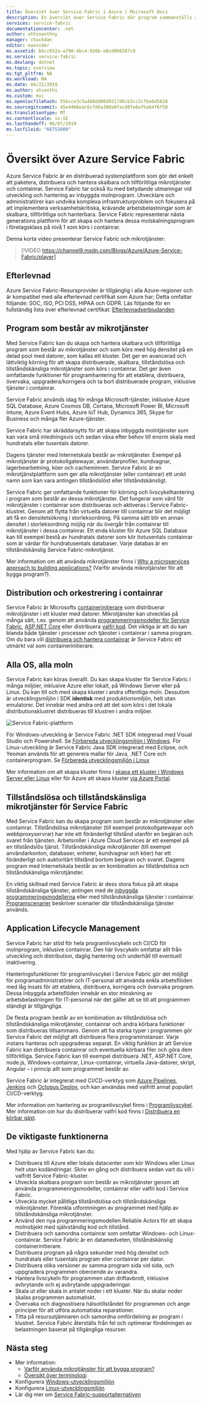 ```yaml
---
title: Översikt över Service Fabric i Azure | Microsoft Docs
description: En översikt över Service Fabric där program sammanställs av flera mikrotjänster för att ge skalning och återhämtning. Service Fabric är en plattform med distribuerade system som används för att skapa skalbara, tillförlitliga och lätthanterade program för molnet.
services: service-fabric
documentationcenter: .net
author: athinanthny
manager: chackdan
editor: masnider
ms.assetid: bbcc652a-a790-4bc4-926b-e8cd966587c0
ms.service: service-fabric
ms.devlang: dotnet
ms.topic: overview
ms.tgt_pltfrm: NA
ms.workload: NA
ms.date: 04/22/2019
ms.author: atsenthi
ms.custom: mvc
ms.openlocfilehash: 55bcce3c5a4b0dd00d9217d6cb3cc2cfbe6d5828
ms.sourcegitcommit: 45e4466eac6cfd6a30da9facd8fe6afba64f6f50
ms.translationtype: MT
ms.contentlocale: sv-SE
ms.lasthandoff: 06/07/2019
ms.locfileid: "66753800"
---
```

# <a name="overview-of-azure-service-fabric"></a>Översikt över Azure Service Fabric
Azure Service Fabric är en distribuerad systemplattform som gör det enkelt att paketera, distribuera och hantera skalbara och tillförlitliga mikrotjänster och containrar. Service Fabric tar också itu med betydande utmaningar vid utveckling och hantering av inbyggda molnprogram. Utvecklare och administratörer kan undvika komplexa infrastrukturproblem och fokusera på att implementera verksamhetskritiska, krävande arbetsbelastningar som är skalbara, tillförlitliga och hanterbara. Service Fabric representerar nästa generations plattform för att skapa och hantera dessa molskalningsprogram i företagsklass på nivå 1 som körs i containrar.

Denna korta video presenterar Service Fabric och mikrotjänster:
> [!VIDEO https://channel9.msdn.com/Blogs/Azure/Azure-Service-Fabric/player]

## <a name="compliance"></a>Efterlevnad
Azure Service Fabric-Resursprovider är tillgänglig i alla Azure-regioner och är kompatibel med alla efterlevnad certifikat som Azure har; Detta omfattar följande: SOC, ISO, PCI DSS, HIPAA och GDPR. Läs följande för en fullständig lista över efterlevnad certifikat: [Efterlevnadserbjudanden](https://www.microsoft.com/trustcenter/compliance/complianceofferings)

## <a name="applications-composed-of-microservices"></a>Program som består av mikrotjänster 
Med Service Fabric kan du skapa och hantera skalbara och tillförlitliga program som består av mikrotjänster och som körs med hög densitet på en delad pool med datorer, som kallas ett kluster. Det ger en avancerad och lättviktig körning för att skapa distribuerade, skalbara, tillståndslösa och tillståndskänsliga mikrotjänster som körs i containrar. Det ger även omfattande funktioner för programhantering för att etablera, distribuera, övervaka, uppgradera/korrigera och ta bort distribuerade program, inklusive tjänster i containrar.

Service Fabric används idag för många Microsoft-tjänster, inklusive Azure SQL Database, Azure Cosmos DB, Cortana, Microsoft Power BI, Microsoft Intune, Azure Event Hubs, Azure IoT Hub, Dynamics 365, Skype for Business och många fler Azure-tjänster.

Service Fabric har skräddarsytts för att skapa inbyggda molntjänster som kan vara små inledningsvis och sedan växa efter behov till enorm skala med hundratals eller tusentals datorer.

Dagens tjänster med Internetskala består av mikrotjänster. Exempel på mikrotjänster är protokollgatewayar, användarprofiler, kundvagnar, lagerbearbetning, köer och cacheminnen. Service Fabric är en mikrotjänstplattform som ger alla mikrotjänster (eller containrar) ett unikt namn som kan vara antingen tillståndslöst eller tillståndskänsligt.

Service Fabric ger omfattande funktioner för körning och livscykelhantering i program som består av dessa mikrotjänster. Det fungerar som värd för mikrotjänster i containrar som distribueras och aktiveras i Service Fabric-klustret. Genom att flytta från virtuella datorer till containrar blir det möjligt att få en densitetsökning i storleksordning. På samma sätt blir en annan densitet i storleksordning möjlig när du övergår från containrar till mikrotjänster i dessa containrar. Ett enda kluster för Azure SQL Database kan till exempel bestå av hundratals datorer som kör tiotusentals containrar som är värdar för hundratusentals databaser. Varje databas är en tillståndskänslig Service Fabric-mikrotjänst. 

Mer information om att använda mikrotjänster finns i [Why a microservices approach to building applications?](service-fabric-overview-microservices.md) (Varför använda mikrotjänster för att bygga program?).

## <a name="container-deployment-and-orchestration"></a>Distribution och orkestrering i containrar
Service Fabric är Microsofts [containerinitierare](service-fabric-cluster-resource-manager-introduction.md) som distribuerar mikrotjänster i ett kluster med datorer. Mikrotjänster kan utvecklas på många sätt, t.ex. genom att använda [programmeringsmodeller för Service Fabric](service-fabric-choose-framework.md), [ASP.NET Core](service-fabric-reliable-services-communication-aspnetcore.md) eller distribuera [valfri kod](service-fabric-guest-executables-introduction.md). Det viktiga är att du kan blanda både tjänster i processer och tjänster i containrar i samma program. Om du bara vill [distribuera och hantera containrar](service-fabric-containers-overview.md) är Service Fabric ett utmärkt val som containerinitierare.

## <a name="any-os-any-cloud"></a>Alla OS, alla moln
Service Fabric kan köras överallt. Du kan skapa kluster för Service Fabric i många miljöer, inklusive Azure eller lokalt, på Windows Server eller på Linux. Du kan till och med skapa kluster i andra offentliga moln. Dessutom är utvecklingsmiljön i SDK **identisk** med produktionsmiljön, helt utan emulatorer. Det innebär med andra ord att det som körs i det lokala distributionsklustret distribueras till klustren i andra miljöer.

![Service Fabric-plattform][Image1]

För Windows-utveckling är Service Fabric .NET SDK integrerad med Visual Studio och Powershell. Se [Förbereda utvecklingsmiljön i Windows](service-fabric-get-started.md). För Linux-utveckling är Service Fabric Java SDK integrerad med Eclipse, och Yeoman används för att generera mallar för Java, .NET Core och containerprogram. Se [Förbereda utvecklingsmiljön i Linux](service-fabric-get-started-linux.md)

Mer information om att skapa kluster finns i [skapa ett kluster i Windows Server eller Linux](service-fabric-deploy-anywhere.md) eller för Azure att skapa kluster [via Azure Portal](service-fabric-cluster-creation-via-portal.md).

## <a name="stateless-and-stateful-microservices-for-service-fabric"></a>Tillståndslösa och tillståndskänsliga mikrotjänster för Service Fabric
Med Service Fabric kan du skapa program som består av mikrotjänster eller containrar. Tillståndslösa mikrotjänster (till exempel protokollgatewayar och webbproxyservrar) har inte ett föränderligt tillstånd utanför en begäran och svaret från tjänsten. Arbetsroller i Azure Cloud Services är ett exempel på en tillståndslös tjänst. Tillståndskänsliga mikrotjänster (till exempel användarkonton, databaser, enheter, kundvagnar och köer) har ett föränderligt och auktoritärt tillstånd bortom begäran och svaret. Dagens program med Internetskala består av en kombination av tillståndslösa och tillståndskänsliga mikrotjänster. 

En viktig skillnad med Service Fabric är dess stora fokus på att skapa tillståndskänsliga tjänster, antingen med de [inbyggda programmeringsmodellerna](service-fabric-choose-framework.md) eller med tillståndskänsliga tjänster i containrar. [Programscenarier](service-fabric-application-scenarios.md) beskriver scenarier där tillståndskänsliga tjänster används.


## <a name="application-lifecycle-management"></a>Application Lifecycle Management
Service Fabric har stöd för hela programlivscykeln och CI/CD för molnprogram, inklusive containrar. Den här livscykeln omfattar allt från utveckling och distribution, daglig hantering och underhåll till eventuell inaktivering.

Hanteringsfunktioner för programlivscykel i Service Fabric gör det möjligt för programadministratörer och IT-personal att använda enkla arbetsflöden med låg insats för att etablera, distribuera, korrigera och övervaka program. Dessa inbyggda arbetsflöden innebär en stor minskning av arbetsbelastningen för IT-personal när det gäller att se till att programmen ständigt är tillgängliga.

De flesta program består av en kombination av tillståndslösa och tillståndskänsliga mikrotjänster, containrar och andra körbara funktioner som distribueras tillsammans. Genom att ha starka typer i programmen gör Service Fabric det möjligt att distribuera flera programinstanser. Varje instans hanteras och uppgraderas separat. En viktig funktion är att Service Fabric kan distribuera containrar och eventuella körbara filer och göra dem tillförlitliga. Service Fabric kan till exempel distribuera .NET, ASP.NET Core, node.js, Windows-containrar, Linux-containrar, virtuella Java-datorer, skript, Angular – i princip allt som programmet består av.

Service Fabric är integrerat med CI/CD-verktyg som [Azure Pipelines](https://www.visualstudio.com/team-services/), [Jenkins](https://jenkins.io/index.html) och [Octopus Deploy](https://octopus.com/), och kan användas med valfritt annat populärt CI/CD-verktyg.

Mer information om hantering av programlivscykel finns i [Programlivscykel](service-fabric-application-lifecycle.md). Mer information om hur du distribuerar valfri kod finns i [Distribuera en körbar gäst](service-fabric-deploy-existing-app.md).

## <a name="key-capabilities"></a>De viktigaste funktionerna
Med hjälp av Service Fabric kan du:

* Distribuera till Azure eller lokala datacenter som kör Windows eller Linux helt utan kodändringar. Skriv en gång och distribuera sedan vart du vill i valfritt Service Fabric-kluster.
* Utveckla skalbara program som består av mikrotjänster genom att använda programmeringsmodeller, containrar eller valfri kod i Service Fabric.
* Utveckla mycket pålitliga tillståndslösa och tillståndskänsliga mikrotjänster. Förenkla utformningen av programmet med hjälp av tillståndskänsliga mikrotjänster. 
* Använd den nya programmeringsmodellen Reliable Actors för att skapa molnobjekt med självständig kod och tillstånd.
* Distribuera och samordna containrar som omfattar Windows- och Linux-containrar. Service Fabric är en datamedveten, tillståndskänslig containerinitierare.
* Distribuera program på några sekunder med hög densitet och hundratals eller tusentals program eller containrar per dator.
* Distribuera olika versioner av samma program sida vid sida, och uppgradera programmen oberoende av varandra.
* Hantera livscykeln för programmen utan driftavbrott, inklusive avbrytande och ej avbrytande uppgraderingar.
* Skala ut eller skala in antalet noder i ett kluster. När du skalar noder skalas programmen automatiskt.
* Övervaka och diagnostisera hälsotillståndet för programmen och ange principer för att utföra automatiska reparationer.
* Titta på resursutjämnaren och samordna omfördelning av program i klustret. Service Fabric återställs från fel och optimerar fördelningen av belastningen baserat på tillgängliga resurser.

<!--Every topic should have next steps and links to the next logical set of content to keep the customer engaged-->
## <a name="next-steps"></a>Nästa steg
* Mer information:
  * [Varför använda mikrotjänster för att bygga program?](service-fabric-overview-microservices.md)
  * [Översikt över terminologi](service-fabric-technical-overview.md)
* Konfigurera [Windows-utvecklingsmiljön](service-fabric-get-started.md)  
* Konfigurera [Linux-utvecklingsmiljön](service-fabric-get-started-linux.md)
* Lär dig mer om [Service Fabric-supportalternativen](service-fabric-support.md)

[Image1]: media/service-fabric-overview/Service-Fabric-Overview.png
